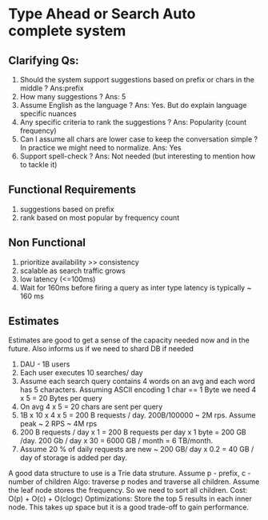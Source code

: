 # Type Ahead or Search Auto complete system

## Clarifying Qs:
1. Should the system support suggestions based on prefix or chars in the middle ? Ans:prefix
2. How many suggestions ? Ans: 5
3. Assume English as the language ? Ans: Yes. But do explain language specific nuances
4. Any specific criteria to rank the suggestions ? Ans: Popularity (count frequency)
5. Can I assume all chars are lower case to keep the conversation simple ? In practice we might need to normalize. Ans: Yes
6. Support spell-check ? Ans: Not needed (but interesting to mention how to tackle it)

## Functional Requirements
1. suggestions based on prefix
2. rank based on most popular by frequency count

## Non Functional
1. prioritize availability >> consistency
2. scalable as search traffic grows
3. low latency (<=100ms)
4. Wait for 160ms before firing a query as inter type latency is typically ~ 160 ms 

## Estimates 
Estimates are good to get a sense of the capacity needed now and in the future. Also informs us if we need to shard DB if needed

1. DAU - 1B users
2. Each user executes 10 searches/ day
3. Assume each search query contains 4 words on an avg and each word has 5 characters. Assuming ASCII encoding 1 char == 1 Byte we need 4 x 5 = 20 Bytes per query
4. On avg 4 x 5 = 20 chars are sent per query
5. 1B x 10 x 4 x 5 = 200 B requests / day. 200B/100000 ~ 2M rps. Assume peak ~ 2 RPS ~ 4M rps 
6. 200 B requests / day x 1 = 200 B requests per day x 1 byte = 200 GB /day. 200 Gb / day x 30 = 6000 GB / month = 6 TB/month.
7. Assume 20 % of daily requests are new ~ 200 GB/ day x 0.2 = 40 GB / day of storage is added per day.

A good data structure to use is a Trie data struture. 
Assume p - prefix, c - number of children
Algo: traverse p nodes and traverse all children. Assume the leaf node stores the frequency. So we need to sort all children. 
Cost: O(p) + O(c) + O(clogc)
Optimizations:
Store the top 5 results in each inner node. This takes up space but it is a good trade-off to gain performance.





 
   

